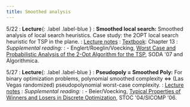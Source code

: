 ```yaml
---
title: Smoothed analysis
---
```


5/22
: **Lecture**{: .label .label-blue }
: **Smoothed local search:** Smoothed analysis of local search heuristics. Case study: the 2OPT local search heuristic for TSP in the plane.
: [Lecture notes](https://vitercik.github.io/bwca/assets/notes/l17.pdf)
: [Textbook](https://searchworks.stanford.edu/view/13773968): Chapter 13
: *Supplemental reading:*
: - Englert/Roeglin/Voecking, [Worst Case and Probabilistic Analysis of the 2-Opt Algorithm for the TSP](https://arxiv.org/abs/2302.06889), SODA '07 and Algorithmica.

5/27
: **Lecture**{: .label .label-blue }
: **Pseudopoly = Smoothed Poly:** For binary optimization problems, polynomial smoothed complexity <=> (Las Vegas randomized) pseudopolynomial worst-case complexity.
: [Lecture notes](https://vitercik.github.io/bwca/assets/notes/l18.pdf)
: *Supplemental reading:*
: - Beier/Voecking, [Typical Properties of Winners and Losers in Discrete Optimization](https://dl.acm.org/doi/10.1145/1007352.1007409), STOC '04/SICOMP '06.
